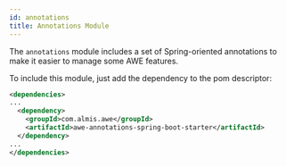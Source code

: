 ```yaml
---
id: annotations
title: Annotations Module
---
```


The `annotations` module includes a set of Spring-oriented annotations to make it easier to manage some AWE features.

To include this module, just add the dependency to the pom descriptor:

```xml
<dependencies>
...
  <dependency>
    <groupId>com.almis.awe</groupId>
    <artifactId>awe-annotations-spring-boot-starter</artifactId>
  </dependency>
...
</dependencies>
```